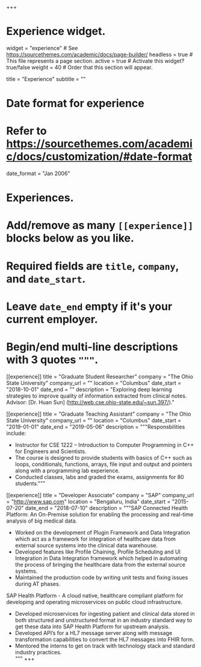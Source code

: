 +++
# Experience widget.
widget = "experience"  # See https://sourcethemes.com/academic/docs/page-builder/
headless = true  # This file represents a page section.
active = true  # Activate this widget? true/false
weight = 40  # Order that this section will appear.

title = "Experience"
subtitle = ""

# Date format for experience
#   Refer to https://sourcethemes.com/academic/docs/customization/#date-format
date_format = "Jan 2006"

# Experiences.
#   Add/remove as many `[[experience]]` blocks below as you like.
#   Required fields are `title`, `company`, and `date_start`.
#   Leave `date_end` empty if it's your current employer.
#   Begin/end multi-line descriptions with 3 quotes `"""`.
[[experience]]
  title = "Graduate Student Researcher"
  company = "The Ohio State University"
  company_url = ""
  location = "Columbus"
  date_start = "2018-10-01"
  date_end = ""
  description = "Exploring deep learning strategies to improve quality of information extracted from    clinical notes. Advisor: [Dr. Huan Sun] (http://web.cse.ohio-state.edu/~sun.397/)."


[[experience]]
  title = "Graduate Teaching Assistant"
  company = "The Ohio State University"
  company_url = ""
  location = "Columbus"
  date_start = "2019-01-01"
  date_end = "2019-05-06"
  description = """Responsbilities include:
  * Instructor for CSE 1222 – Introduction to Computer Programming in C++ for Engineers and Scientists. <br />
  * The course is designed to provide students with basics of C++ such as loops, conditionals, functions, arrays, file input and output and pointers along with a programming lab experience. <br />
  * Conducted classes, labs and graded the exams, assignments for 80 students."""
  
 [[experience]]
  title = "Developer Associate"
  company = "SAP"
  company_url = "http://www.sap.com"
  location = "Bengaluru, India"
  date_start = "2015-07-20"
  date_end = "2018-07-10"
  description = """SAP Connected Health Platform: An On-Premise solution for enabling the processing and real-time analysis of big medical data. <br />
  * Worked on the development of Plugin Framework and Data Integration which act as a framework for integration of healthcare data from external source systems into the clinical data warehouse. <br />
  * Developed features like Profile Chaining, Profile Scheduling and UI Integration in Data Integration framework which helped in automating the process of bringing the healthcare data from the external source systems. <br />
  * Maintained the production code by writing unit tests and fixing issues during AT phases. <br />
  
  SAP Health Platform - A cloud native, healthcare compliant platform for developing and operating microservices on public cloud infrastructure. <br />
  * Developed microservices for ingesting patient and clinical data stored in both structured and unstructured format in an industry standard way to get these data into SAP Health Platform for upstream analysis. <br />
  * Developed API’s for a HL7 message server along with message transformation capabilities to convert the HL7 messages into FHIR form. <br />
  * Mentored the interns to get on track with technology stack and standard industry practices. <br />
  """
+++
